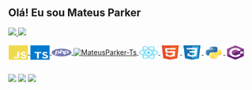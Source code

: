 ## Olá! Eu sou Mateus Parker
 <div>
  <a href="https://github.com/MateusParker">
  <img height="180em" src="https://github-readme-stats.vercel.app/api?username=MateusParker&show_icons=true&theme=dracula&include_all_commits=true&count_private=true"/>
  <img height="180em" src="https://github-readme-stats.vercel.app/api/top-langs/?username=MateusParker&layout=compact&langs_count=16&theme=dracula"/>
</div>
<div style="display: inline_block"><br>
  <img align="center" alt="MateusParker-Js" height="30" width="40" src="https://raw.githubusercontent.com/devicons/devicon/master/icons/javascript/javascript-plain.svg">
  <img align="center" alt="MateusParker-Ts" height="30" width="40" src="https://raw.githubusercontent.com/devicons/devicon/master/icons/typescript/typescript-plain.svg">
 <img align="center" alt="MateusParker-Ts" height="30" width="40" src="https://raw.githubusercontent.com/devicons/devicon/master/icons/php/php-plain.svg">
 <img align="center" alt="MateusParker-Ts" height="30" width="40" src="https://raw.githubusercontent.com/devicons/devicon/master/icons/sql/sql.svg">
  <img align="center" alt="MateusParker-sql" height="30" width="40" src="https://raw.githubusercontent.com/devicons/devicon/master/icons/react/react-original.svg">
  <img align="center" alt="MateusParker-HTML" height="30" width="40" src="https://raw.githubusercontent.com/devicons/devicon/master/icons/html5/html5-original.svg">
  <img align="center" alt="MateusParker-CSS" height="30" width="40" src="https://raw.githubusercontent.com/devicons/devicon/master/icons/css3/css3-original.svg">
  <img align="center" alt="MateusParker-Python" height="30" width="40" src="https://raw.githubusercontent.com/devicons/devicon/master/icons/python/python-original.svg">
  <img align="center" alt="MateusParker-Csharp" height="30" width="40" src="https://raw.githubusercontent.com/devicons/devicon/master/icons/csharp/csharp-original.svg">
</div>
  
  ##
 
<div>   
  <a href="https://instagram.com/mateusparker1986" target="_blank"><img src="https://img.shields.io/badge/-Instagram-%23E4405F?style=for-the-badge&logo=instagram&logoColor=white" target="_blank"></a>
  <a href = "mailto:mateusparker@outlook.com.br"><img src="https://img.shields.io/badge/-Gmail-%23333?style=for-the-badge&logo=gmail&logoColor=white" target="_blank"></a>
  <a href="https://www.linkedin.com/in/mateusparkerporto?utm_source=share&utm_campaign=share_via&utm_content=profile&utm_medium=android_app" target="_blank"><img src="https://img.shields.io/badge/-LinkedIn-%230077B5?style=for-the-badge&logo=linkedin&logoColor=white" target="_blank"></a>  
</div>
